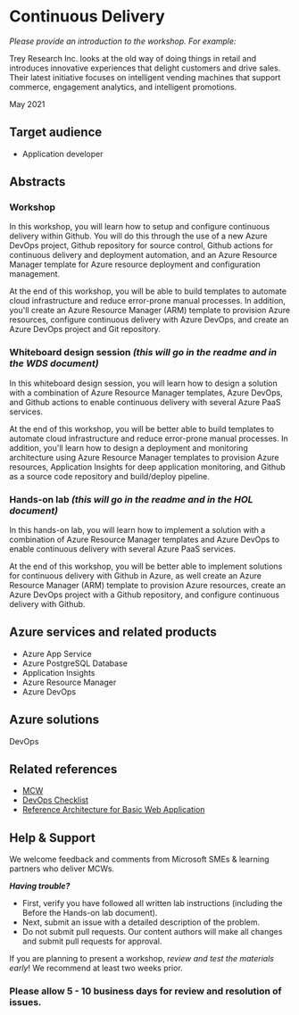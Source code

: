# Continuous Delivery
*Please provide an introduction to the workshop. For example:*

Trey Research Inc. looks at the old way of doing things in retail and introduces innovative experiences that delight customers and drive sales. Their latest initiative focuses on intelligent vending machines that support commerce, engagement analytics, and intelligent promotions. 

May 2021

## Target audience

-	Application developer

## Abstracts

### Workshop

In this workshop, you will learn how to setup and configure continuous delivery within Github. You will do this through the use of a new Azure DevOps project, Github repository for source control, Github actions for continuous delivery and deployment automation, and an Azure Resource Manager template for Azure resource deployment and configuration management.

At the end of this workshop, you will be able to build templates to automate cloud infrastructure and reduce error-prone manual processes. In addition,  you'll create an Azure Resource Manager (ARM) template to provision Azure resources, configure continuous delivery with Azure DevOps, and create an Azure DevOps project and Git repository.


### Whiteboard design session *(this will go in the readme and in the WDS document)*
In this whiteboard design session, you will learn how to design a solution with a combination of Azure Resource Manager templates, Azure DevOps, and Github actions to enable continuous delivery with several Azure PaaS services.

At the end of this workshop, you will be better able to build templates to automate cloud infrastructure and reduce error-prone manual processes. In addition, you'll learn how to design a deployment and monitoring architecture using Azure Resource Manager templates to provision Azure resources, Application Insights for deep application monitoring, and Github as a source code repository and build/deploy pipeline.


### Hands-on lab *(this will go in the readme and in the HOL document)*
In this hands-on lab, you will learn how to implement a solution with a combination of Azure Resource Manager templates and Azure DevOps to enable continuous delivery with several Azure PaaS services.

At the end of this workshop, you will be better able to implement solutions for continuous delivery with Github in Azure, as well create an Azure Resource Manager (ARM) template to provision Azure resources, create an Azure DevOps project with a Github repository, and configure continuous delivery with Github.

## Azure services and related products
- Azure App Service 
- Azure PostgreSQL Database
- Application Insights
- Azure Resource Manager
- Azure DevOps

## Azure solutions
DevOps

## Related references
- [MCW](https://github.com/Microsoft/MCW)
- [DevOps Checklist](https://docs.microsoft.com/en-us/azure/architecture/checklist/dev-ops)
- [Reference Architecture for Basic Web Application](https://docs.microsoft.com/en-us/azure/architecture/reference-architectures/app-service-web-app/basic-web-app)

## Help & Support

We welcome feedback and comments from Microsoft SMEs & learning partners who deliver MCWs.  

***Having trouble?***
- First, verify you have followed all written lab instructions (including the Before the Hands-on lab document).
- Next, submit an issue with a detailed description of the problem.
- Do not submit pull requests. Our content authors will make all changes and submit pull requests for approval.  

If you are planning to present a workshop, *review and test the materials early*! We recommend at least two weeks prior.

### Please allow 5 - 10 business days for review and resolution of issues.
